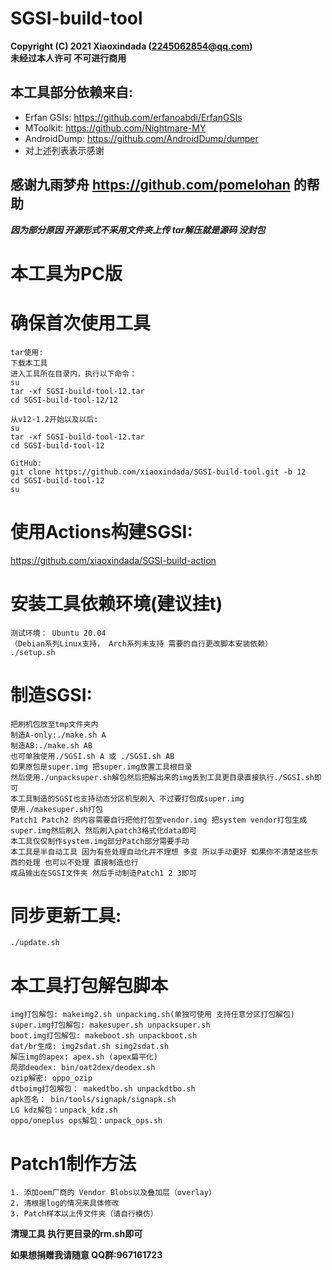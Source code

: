 # SGSI-build-tool
**Copyright (C) 2021 Xiaoxindada (2245062854@qq.com)  
未经过本人许可 不可进行商用**
 
## 本工具部分依赖来自:  
* Erfan GSIs: https://github.com/erfanoabdi/ErfanGSIs  
* MToolkit: https://github.com/Nightmare-MY
* AndroidDump: https://github.com/AndroidDump/dumper
* 对上述列表表示感谢  

## 感谢九雨梦舟 https://github.com/pomelohan 的帮助  

***因为部分原因 开源形式不采用文件夹上传 tar解压就是源码 没封包***

# 本工具为PC版

# 确保首次使用工具
```
tar使用:  
下载本工具  
进入工具所在目录内，执行以下命令：  
su  
tar -xf SGSI-build-tool-12.tar  
cd SGSI-build-tool-12/12

从v12-1.2开始以及以后:
su  
tar -xf SGSI-build-tool-12.tar  
cd SGSI-build-tool-12
```

```
GitHub:  
git clone https://github.com/xiaoxindada/SGSI-build-tool.git -b 12
cd SGSI-build-tool-12
su
```

# 使用Actions构建SGSI:
https://github.com/xiaoxindada/SGSI-build-action


# 安装工具依赖环境(建议挂t)
```
测试环境： Ubuntu 20.04
（Debian系列Linux支持， Arch系列未支持 需要的自行更改脚本安装依赖）
./setup.sh  
```

# 制造SGSI:
```
把刷机包放至tmp文件夹内 
制造A-only:./make.sh A  
制造AB:./make.sh AB
也可单独使用./SGSI.sh A 或 ./SGSI.sh AB 
如果原包是super.img 把super.img放置工具根目录   
然后使用./unpacksuper.sh解包然后把解出来的img丢到工具更目录直接执行./SGSI.sh即可  
本工具制造的SGSI也支持动态分区机型刷入 不过要打包成super.img
使用./makesuper.sh打包
Patch1 Patch2 的内容需要自行把他打包至vendor.img 把system vendor打包生成super.img然后刷入 然后刷入patch3格式化data即可
本工具仅仅制作system.img部分Patch部分需要手动  
本工具是半自动工具 因为有些处理自动化并不理想 多变 所以手动更好 如果你不清楚这些东西的处理 也可以不处理 直接制造也行  
成品输出在SGSI文件夹 然后手动制造Patch1 2 3即可  
```

# 同步更新工具:
```  
./update.sh
```

# 本工具打包解包脚本
```
img打包解包: makeimg2.sh unpackimg.sh(单独可使用 支持任意分区打包解包)  
super.img打包解包: makesuper.sh unpacksuper.sh  
boot.img打包解包: makeboot.sh unpackboot.sh  
dat/br生成: img2sdat.sh simg2sdat.sh  
解压img的apex: apex.sh (apex扁平化)  
局部deodex: bin/oat2dex/deodex.sh  
ozip解密: oppo_ozip 
dtboimg打包解包： makedtbo.sh unpackdtbo.sh
apk签名： bin/tools/signapk/signapk.sh
LG kdz解包：unpack_kdz.sh
oppo/oneplus ops解包：unpack_ops.sh
```

# Patch1制作方法
```
1. 添加oem厂商的 Vendor Blobs以及叠加层（overlay）
2. 清根据log的情况来具体修改
3. Patch样本以上传文件夹（请自行模仿）
```

**清理工具 执行更目录的rm.sh即可**

**如果想捐赠我请随意 QQ群:967161723**
